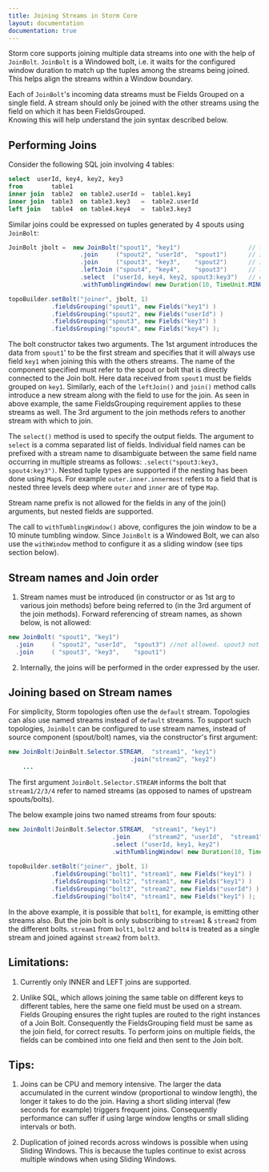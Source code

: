 ```yaml
---
title: Joining Streams in Storm Core
layout: documentation
documentation: true
---
```


Storm core supports joining multiple data streams into one with the help of `JoinBolt`.
`JoinBolt` is a Windowed bolt, i.e. it waits for the configured window duration to match up the
tuples among the streams being joined. This helps align the streams within a Window boundary.

Each of `JoinBolt`'s incoming data streams must be Fields Grouped on a single field. A stream 
should only be joined with the other streams using the field on which it has been FieldsGrouped.  
Knowing this will help understand the join syntax described below.  

## Performing Joins
Consider the following SQL join involving 4 tables:

```sql
select  userId, key4, key2, key3
from        table1
inner join  table2  on table2.userId =  table1.key1
inner join  table3  on table3.key3   =  table2.userId
left join   table4  on table4.key4   =  table3.key3
```

Similar joins could be expressed on tuples generated by 4 spouts using `JoinBolt`:

```java
JoinBolt jbolt =  new JoinBolt("spout1", "key1")                   // from        spout1  
                    .join     ("spout2", "userId",  "spout1")      // inner join  spout2  on spout2.userId = spout1.key1
                    .join     ("spout3", "key3",    "spout2")      // inner join  spout3  on spout3.key3   = spout2.userId   
                    .leftJoin ("spout4", "key4",    "spout3")      // left join   spout4  on spout4.key4   = spout3.key3
                    .select  ("userId, key4, key2, spout3:key3")   // chose output fields
                    .withTumblingWindow( new Duration(10, TimeUnit.MINUTES) ) ;

topoBuilder.setBolt("joiner", jbolt, 1)
            .fieldsGrouping("spout1", new Fields("key1") )
            .fieldsGrouping("spout2", new Fields("userId") )
            .fieldsGrouping("spout3", new Fields("key3") )
            .fieldsGrouping("spout4", new Fields("key4") );
```

The bolt constructor takes two arguments. The 1st argument introduces the data from `spout1`'
to be the first stream and specifies that it will always use field `key1` when joining this with the others streams.
The name of the component specified must refer to the spout or bolt that is directly connected to the Join bolt. 
Here data received from `spout1` must be fields grouped on `key1`. Similarly, each of the `leftJoin()` and `join()` method
calls introduce a new stream along with the field to use for the join. As seen in above example, the same FieldsGrouping
requirement applies to these streams as well. The 3rd argument to the join methods refers to another stream with which
to join.

The `select()` method is used to specify the output fields. The argument to `select` is a comma separated list of fields.
Individual field names can be prefixed with a stream name to disambiguate between the same field name occurring in
multiple streams as follows:  `.select("spout3:key3, spout4:key3")`. Nested tuple types are supported if the
nesting has been done using `Map`s. For example  `outer.inner.innermost` refers to a field that is nested three levels
deep where `outer` and `inner` are of type `Map`.   

Stream name prefix is not allowed for the fields in any of the join() arguments, but nested fields are supported. 

The call to `withTumblingWindow()` above, configures the join window to be a 10 minute tumbling window. Since `JoinBolt` 
is a Windowed Bolt, we can also use the `withWindow` method to configure it as a sliding window (see tips section below). 

## Stream names and Join order
1. Stream names must be introduced (in constructor or as 1st arg to various join methods) before being referred
to (in the 3rd argument of the join methods). Forward referencing of stream names, as shown below, is not allowed:

```java
new JoinBolt( "spout1", "key1")                 
  .join     ( "spout2", "userId",  "spout3") //not allowed. spout3 not yet introduced
  .join     ( "spout3", "key3",    "spout1")
```

2. Internally, the joins will be performed in the order expressed by the user.

## Joining based on Stream names

For simplicity, Storm topologies often use the `default` stream. Topologies can also use named streams 
instead of `default` streams.  To support such topologies, `JoinBolt` can be configured to use stream
names,  instead of source component (spout/bolt) names, via the constructor's first argument:

```java
new JoinBolt(JoinBolt.Selector.STREAM,  "stream1", "key1")
                                  .join("stream2", "key2")
    ...
```
The first argument `JoinBolt.Selector.STREAM` informs the bolt that `stream1/2/3/4` refer to named streams
(as opposed to names of upstream spouts/bolts).


The below example joins two named streams from four spouts:

```java
new JoinBolt(JoinBolt.Selector.STREAM,  "stream1", "key1") 
                             .join     ("stream2", "userId",  "stream1" )
                             .select ("userId, key1, key2")
                             .withTumblingWindow( new Duration(10, TimeUnit.MINUTES) ) ;
                             
topoBuilder.setBolt("joiner", jbolt, 1)
            .fieldsGrouping("bolt1", "stream1", new Fields("key1") )
            .fieldsGrouping("bolt2", "stream1", new Fields("key1") )
            .fieldsGrouping("bolt3", "stream2", new Fields("userId") )
            .fieldsGrouping("bolt4", "stream1", new Fields("key1") );
```

In the above example, it is possible that `bolt1`, for example, is emitting other streams also. But the join bolt 
is only subscribing to `stream1` & `stream2` from the different bolts. `stream1` from `bolt1`, `bolt2` and `bolt4` 
is treated as a single stream and joined against `stream2` from `bolt3`.

## Limitations: 
1. Currently only INNER and LEFT joins are supported. 

2. Unlike SQL, which allows joining the same table on different keys to different tables, here the same one field must be used
   on a stream. Fields Grouping ensures the right tuples are routed to the right instances of a Join Bolt. Consequently the 
   FieldsGrouping field must be same as the join field, for correct results. To perform joins on multiple fields, the fields 
   can be combined into one field and then sent to the Join bolt.  


## Tips:

1. Joins can be CPU and memory intensive. The larger the data accumulated in the current window (proportional to window
   length), the longer it takes to do the join. Having a short sliding interval (few seconds for example) triggers frequent
    joins. Consequently performance can suffer if using large window lengths or small sliding intervals or both.

2. Duplication of joined records across windows is possible when using Sliding Windows. This is because the tuples continue to exist
   across multiple windows when using Sliding Windows.


